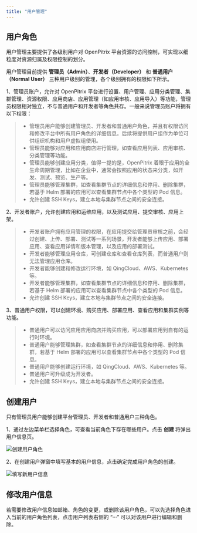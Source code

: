 ```yaml
---
title: "用户管理"
---
```


## 用户角色

用户管理主要提供了各级别用户对 OpenPitrix 平台资源的访问控制，可实现以细粒度对资源归属及权限控制的划分。

用户管理目前提供 **管理员（Admin）**、**开发者（Developer）** 和 **普通用户（Normal User）** 三种用户级别的管理，各个级别拥有的权限如下所示。


1、管理员账户，允许对 OpenPitrix 平台进行设置、用户管理、应用分类管理、集群管理、资源权限、应用商店、应用管理（如应用审核、应用导入）等功能，管理员权限相对独立，不与普通用户和开发者等角色共存。一般来说管理员账户将拥有以下权限：

> - 管理员用户能够创建管理员、开发者和普通用户角色，并且有权限访问和修改平台中所有用户角色的详细信息。后续将提供用户组作为单位可供组织机构和用户虚拟组使用。
> - 管理员能够对应用和应用商店进行管理，如查看应用列表、应用审核、分类管理等功能。
> - 管理员能够创建应用分类，值得一提的是，OpenPitrix 着眼于应用的全生命周期管理，比如在企业中，通常会按照应用的状态来分类，如开发、测试、预览、生产等。
> - 管理员能够管理集群，如查看集群节点的详细信息和停用、删除集群，若基于 Helm 部署的应用可以查看集群节点中各个类型的 Pod 信息。
> - 允许创建 SSH Keys，建立本地与集群节点之间的安全连接。

 
2、开发者账户，允许创建应用和运维应用，以及测试应用、提交审核、应用上架。

> - 开发者账户拥有应用管理的权限，在应用提交给管理员审核之前，会经过创建、上传、部署、测试等一系列场景，开发者能够上传应用、部署应用、查看应用详情和版本管理，以及应用的部署测试。
> - 开发者能够管理应用仓库，可创建仓库和查看仓库列表，而普通用户则无法管理应用仓库。
> - 开发者能够创建和修改运行环境，如 QingCloud、AWS、Kubernetes 等。
> - 开发者能够管理集群，如查看集群节点的详细信息和停用、删除集群，若基于 Helm 部署的应用可以查看集群节点中各个类型的 Pod 信息。
> - 允许创建 SSH Keys，建立本地与集群节点之间的安全连接。

3、普通用户权限，可以创建环境、购买应用、部署应用、查看应用和集群实例等功能。

> - 普通用户可以访问应用应用商店并购买应用，可以部署应用到自有的运行时环境。
> - 普通用户能够管理集群，如查看集群节点的详细信息和停用、删除集群，若基于 Helm 部署的应用可以查看集群节点中各个类型的 Pod 信息。
> - 普通用户能够创建运行环境，如 QingCloud、AWS、Kubernetes 等。
> - 普通用户可升级成为开发者。
> - 允许创建 SSH Keys，建立本地与集群节点之间的安全连接。


## 创建用户

只有管理员用户能够创建平台管理员、开发者和普通用户三种角色。

1、通过左边菜单栏选择角色，可查看当前角色下存在哪些用户。点击 **创建** 将弹出用户信息页。

![创建用户角色](/v0.3_root_createuser.png)

2、在创建用户弹窗中填写基本的用户信息，点击确定完成用户角色的创建。

![填写新用户信息](/v0.3_root_usertable.png)

## 修改用户信息

若需要修改用户信息如邮箱、角色的变更，或删除该用户角色，可以先选择角色进入当前的用户角色列表，点击用户列表右侧的 “···” 可以对该用户进行编辑和删除。

